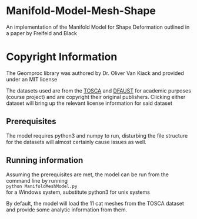 # Manifold-Model-Mesh-Shape
An implementation of the Manifold Model for Shape Deformation outlined in a paper by Freifeld and Black

# Copyright Information
The Geomproc library was authored by Dr. Oliver Van Kiack and provided under an MIT license  

The datasets used are from the [TOSCA](http://tosca.cs.technion.ac.il/data/toscahires.txt) and [DFAUST](https://dfaust.is.tuebingen.mpg.de/license.html) for academic purposes (course project) and are copyright their original publishers. Clicking either dataset will bring up the relevant license information for said dataset


## Prerequisites 
The model requires python3 and numpy to run, disturbing the file structure for the datasets will almost certainly cause issues as well.

## Running information
Assuming the prerequisites are met, the model can be run from the command line by running   
```python ManifoldMeshModel.py```   
for a Windows system, substitute python3 for unix systems

By default, the model will load the 11 cat meshes from the TOSCA dataset and provide some analytic information from them. 
